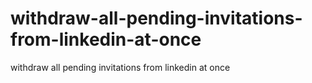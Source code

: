 # withdraw-all-pending-invitations-from-linkedin-at-once
withdraw all pending invitations from linkedin at once
